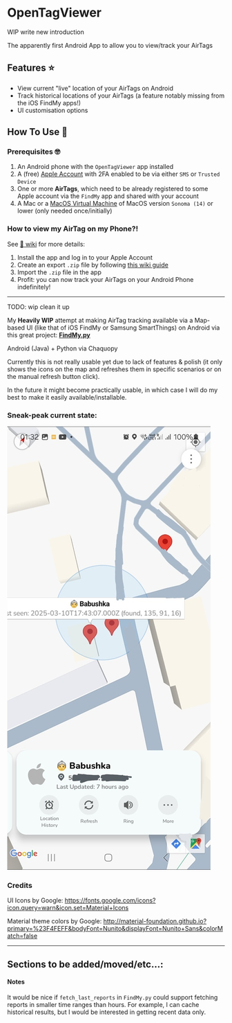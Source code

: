 # OpenTagViewer

WIP write new introduction

The apparently first Android App to allow you to view/track your AirTags

## Features ⭐

- View current "live" location of your AirTags on Android
- Track historical locations of your AirTags (a feature notably missing from the iOS FindMy apps!)
- UI customisation options


## How To Use 📖

### Prerequisites 🤓

1. An Android phone with the `OpenTagViewer` app installed
2. A (free) [Apple Account](https://account.apple.com/) with 2FA enabled to be via either `SMS` or `Trusted Device`
3. One or more **AirTags**, which need to be already registered to some Apple account via the `FindMy` app and shared with your account
4. A Mac or a [MacOS Virtual Machine](https://github.com/parawanderer/OpenTagViewer/wiki/How-To:-Manually-Export-AirTags#prerequisites) of MacOS version `Sonoma (14)` or lower (only needed once/initially)

### How to view my AirTag on my Phone?!

See [📖 wiki](https://github.com/parawanderer/OpenTagViewer/wiki) for more details:

1. Install the app and log in to your Apple Account
2. Create an export `.zip` file by following [this wiki guide](https://github.com/parawanderer/OpenTagViewer/wiki/How-To:-Export-AirTags-From-Mac#opentagviewer-macos-export-app--recommended)
3. Import the `.zip` file in the app
4. Profit: you can now track your AirTags on your Android Phone indefinitely!


-----------

TODO: wip clean it up



My **Heavily WIP** attempt at making AirTag tracking available via a Map-based UI (like that of iOS FindMy or Samsung SmartThings) on Android via this great project: **[FindMy.py](https://github.com/malmeloo/FindMy.py)**

Android (Java) + Python via Chaquopy

Currently this is not really usable yet due to lack of features & polish (it only shows the icons on the map and refreshes them in specific scenarios or on the manual refresh button click).

In the future it might become practically usable, in which case I will do my best to make it easily available/installable.

### Sneak-peak current state:

![Sneakpeak 11 March 2025](./docs/11_03_2025_sneakpeak_2.png)


### Credits

UI Icons by Google: https://fonts.google.com/icons?icon.query=warn&icon.set=Material+Icons

Material theme colors by Google: http://material-foundation.github.io?primary=%23F4FEFF&bodyFont=Nunito&displayFont=Nunito+Sans&colorMatch=false

-----------------------

## Sections to be added/moved/etc...:


#### Notes

It would be nice if `fetch_last_reports` in `FindMy.py` could support fetching reports in smaller time ranges than hours. For example, I can cache historical results, but I would be interested in getting recent data only.
